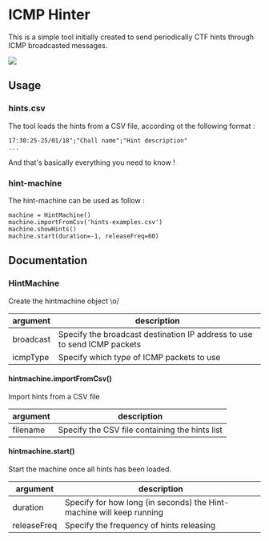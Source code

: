 # ICMP Hinter

This is a simple tool initially created to send periodically CTF hints through ICMP broadcasted messages.

![](https://i.imgur.com/W3wyHTH.jpg)

## Usage

### hints.csv
The tool loads the hints from a CSV file, according ot the following format :

```
17:30:25-25/01/18";"Chall name";"Hint description"
...
```

And that's basically everything you need to know !


### hint-machine

The hint-machine can be used as follow :

```
machine = HintMachine()
machine.importFromCsv('hints-examples.csv')
machine.showHints()
machine.start(duration=-1, releaseFreq=60)
```



## Documentation

### HintMachine

Create the hintmachine object \o/

| argument | description |
| --- | --- |
| broadcast | Specify the broadcast destination IP address to use to send ICMP packets |
| icmpType | Specify which type of ICMP packets to use  |


#### hintmachine.importFromCsv()

Import hints from a CSV file

| argument | description |
| --- | --- |
| filename | Specify the CSV file containing the hints list  |

#### hintmachine.start()

Start the machine once all hints has been loaded.

| argument | description |
| --- | --- |
| duration | Specify for how long (in seconds) the Hint-machine will keep running  |
| releaseFreq | Specify the frequency of hints releasing |
